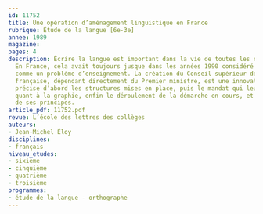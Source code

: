 ```yaml
---
id: 11752
title: Une opération d’aménagement linguistique en France
rubrique: Étude de la langue [6e-3e]
annee: 1989
magazine: 
pages: 4
description: Écrire la langue est important dans la vie de toutes les nations modernes.
  En France, cela avait toujours jusque dans les années 1990 considéré pour l’essentiel
  comme un problème d’enseignement. La création du Conseil supérieur de la langue
  française, dépendant directement du Premier ministre, est une innovation. Cet article
  précise d’abord les structures mises en place, puis le mandat qui leur est donné
  quant à la graphie, enfin le déroulement de la démarche en cours, et quelques-uns
  de ses principes.
article_pdf: 11752.pdf
revue: L’école des lettres des collèges
auteurs:
- Jean-Michel Éloy
disciplines:
- français
niveau_etudes:
- sixième
- cinquième
- quatrième
- troisième
programmes:
- étude de la langue - orthographe
---
```

